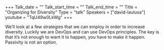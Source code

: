 +++
Talk_date = ""
Talk_start_time = ""
Talk_end_time = ""
Title = "Organizing for Diversity"
Type = "talk"
Speakers = ["david-laulusa"]
youtube = "TqU49w0LkWg"
+++

We’ll look at a few strategies that we can employ in order to increase diversity. Luckily we are DevOps and can use DevOps principles. The key is that it’s not enough to want it to happen, you have to make it happen. Passivity is not an option.
